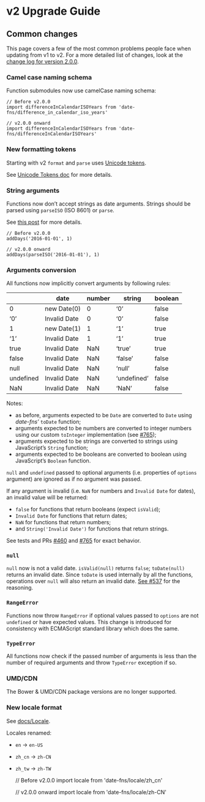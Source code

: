 v2 Upgrade Guide
================

Common changes
--------------

This page covers a few of the most common problems people face when updating from v1 to v2. For a more detailed list of changes, look at the [change log for version 2.0.0](https://date-fns.org/docs/Change-Log#2.0.0-2019-08-20).

### Camel case naming schema

Function submodules now use camelCase naming schema:

    // Before v2.0.0
    import differenceInCalendarISOYears from 'date-fns/difference_in_calendar_iso_years'

    // v2.0.0 onward
    import differenceInCalendarISOYears from 'date-fns/differenceInCalendarISOYears'

### New formatting tokens

Starting with v2 `format` and `parse` uses [Unicode tokens](https://www.unicode.org/reports/tr35/tr35-dates.html#Date_Field_Symbol_Table).

See [Unicode Tokens doc](https://date-fns.org/docs/Unicode-Tokens) for more details.

### String arguments

Functions now don’t accept strings as date arguments. Strings should be parsed using `parseISO` (ISO 8601) or `parse`.

See [this post](https://blog.date-fns.org/post/we-cut-date-fns-v2-minimal-build-size-down-to-300-bytes-and-now-its-the-smallest-date-library-18f2nvh2z0yal) for more details.

    // Before v2.0.0
    addDays('2016-01-01', 1)

    // v2.0.0 onward
    addDays(parseISO('2016-01-01'), 1)

### Arguments conversion

All functions now implicitly convert arguments by following rules:

<table><thead><tr class="header"><th></th><th>date</th><th>number</th><th>string</th><th>boolean</th></tr></thead><tbody><tr class="odd"><td>0</td><td>new Date(0)</td><td>0</td><td>‘0’</td><td>false</td></tr><tr class="even"><td>‘0’</td><td>Invalid Date</td><td>0</td><td>‘0’</td><td>false</td></tr><tr class="odd"><td>1</td><td>new Date(1)</td><td>1</td><td>‘1’</td><td>true</td></tr><tr class="even"><td>‘1’</td><td>Invalid Date</td><td>1</td><td>‘1’</td><td>true</td></tr><tr class="odd"><td>true</td><td>Invalid Date</td><td>NaN</td><td>‘true’</td><td>true</td></tr><tr class="even"><td>false</td><td>Invalid Date</td><td>NaN</td><td>‘false’</td><td>false</td></tr><tr class="odd"><td>null</td><td>Invalid Date</td><td>NaN</td><td>‘null’</td><td>false</td></tr><tr class="even"><td>undefined</td><td>Invalid Date</td><td>NaN</td><td>‘undefined’</td><td>false</td></tr><tr class="odd"><td>NaN</td><td>Invalid Date</td><td>NaN</td><td>‘NaN’</td><td>false</td></tr></tbody></table>

Notes:

-   as before, arguments expected to be `Date` are converted to `Date` using *date-fns’* `toDate` function;
-   arguments expected to be numbers are converted to integer numbers using our custom `toInteger` implementation (see [\#765](https://github.com/date-fns/date-fns/pull/765));
-   arguments expected to be strings are converted to strings using JavaScript’s `String` function;
-   arguments expected to be booleans are converted to boolean using JavaScript’s `Boolean` function.

`null` and `undefined` passed to optional arguments (i.e. properties of `options` argument) are ignored as if no argument was passed.

If any argument is invalid (i.e. `NaN` for numbers and `Invalid Date` for dates), an invalid value will be returned:

-   `false` for functions that return booleans (expect `isValid`);
-   `Invalid Date` for functions that return dates;
-   `NaN` for functions that return numbers;
-   and `String('Invalid Date')` for functions that return strings.

See tests and PRs [\#460](https://github.com/date-fns/date-fns/pull/460) and [\#765](https://github.com/date-fns/date-fns/pull/765) for exact behavior.

### `null`

`null` now is not a valid date. `isValid(null)` returns `false`; `toDate(null)` returns an invalid date. Since `toDate` is used internally by all the functions, operations over `null` will also return an invalid date. [See \#537](https://github.com/date-fns/date-fns/issues/537) for the reasoning.

### `RangeError`

Functions now throw `RangeError` if optional values passed to `options` are not `undefined` or have expected values. This change is introduced for consistency with ECMAScript standard library which does the same.

### `TypeError`

All functions now check if the passed number of arguments is less than the number of required arguments and throw `TypeError` exception if so.

### UMD/CDN

The Bower & UMD/CDN package versions are no longer supported.

### New locale format

See [docs/Locale](https://date-fns.org/docs/Locale).

Locales renamed:

-   `en` → `en-US`
-   `zh_cn` → `zh-CN`
-   `zh_tw` → `zh-TW`

    // Before v2.0.0
    import locale from 'date-fns/locale/zh_cn'

    // v2.0.0 onward
    import locale from 'date-fns/locale/zh-CN'
